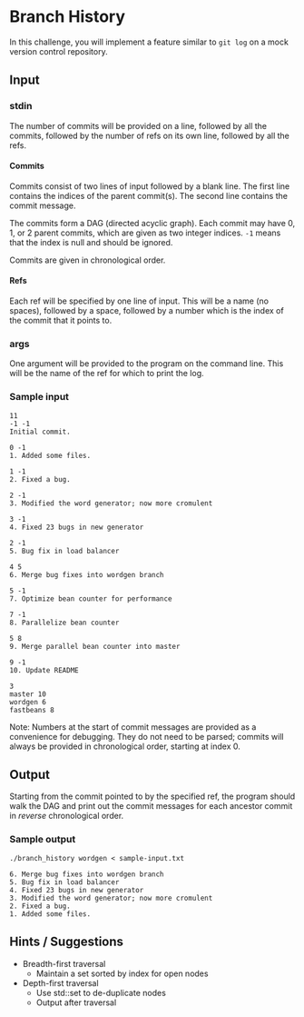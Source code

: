Branch History
==============
In this challenge, you will implement a feature similar to `git log` on a
mock version control repository.

Input
-----

### stdin
The number of commits will be provided on a line, followed by all the commits,
followed by the number of refs on its own line, followed by all the refs.

#### Commits

Commits consist of two lines of input followed by a blank line. The first
line contains the indices of the parent commit(s). The second line contains
the commit message.

The commits form a DAG (directed acyclic graph). Each commit may have 0,
1, or 2 parent commits, which are given as two integer indices. `-1` means
that the index is null and should be ignored.

Commits are given in chronological order.

#### Refs

Each ref will be specified by one line of input. This will be a name
(no spaces), followed by a space, followed by a number which is the index
of the commit that it points to.

### args

One argument will be provided to the program on the command line. This will
be the name of the ref for which to print the log.

### Sample input
    11
    -1 -1
    Initial commit.

    0 -1
    1. Added some files.

    1 -1
    2. Fixed a bug.

    2 -1
    3. Modified the word generator; now more cromulent

    3 -1
    4. Fixed 23 bugs in new generator

    2 -1
    5. Bug fix in load balancer

    4 5
    6. Merge bug fixes into wordgen branch

    5 -1
    7. Optimize bean counter for performance

    7 -1
    8. Parallelize bean counter

    5 8
    9. Merge parallel bean counter into master

    9 -1
    10. Update README

    3
    master 10
    wordgen 6
    fastbeans 8

Note: Numbers at the start of commit messages are provided as a convenience for debugging.
They do not need to be parsed; commits will always be provided in chronological order, starting
at index 0.

Output
------
Starting from the commit pointed to by the specified ref, the program should
walk the DAG and print out the commit messages for each ancestor commit in
*reverse* chronological order.

### Sample output

`./branch_history wordgen < sample-input.txt`

    6. Merge bug fixes into wordgen branch
    5. Bug fix in load balancer
    4. Fixed 23 bugs in new generator
    3. Modified the word generator; now more cromulent
    2. Fixed a bug.
    1. Added some files.


Hints / Suggestions
-------------------
- Breadth-first traversal
    - Maintain a set sorted by index for open nodes
- Depth-first traversal
    - Use std::set to de-duplicate nodes
    - Output after traversal


